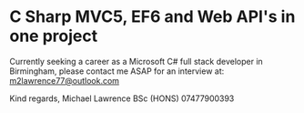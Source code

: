 # C Sharp MVC5, EF6 and Web API's in one project

Currently seeking a career as a Microsoft C# full stack developer in Birmingham, please contact me ASAP for an interview
at: m2lawrence77@outlook.com 

Kind regards,
Michael Lawrence BSc (HONS) 
07477900393

